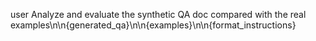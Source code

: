 user
Analyze and evaluate the synthetic QA doc compared with the real examples\n\n{generated_qa}\n\n{examples}\n\n{format_instructions}
